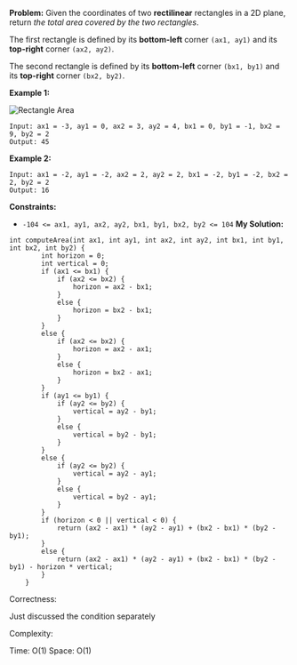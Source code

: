 **Problem:**
Given the coordinates of two **rectilinear** rectangles in a 2D plane, return *the total area covered by the two rectangles*.

The first rectangle is defined by its **bottom-left** corner `(ax1, ay1)` and its **top-right** corner `(ax2, ay2)`.

The second rectangle is defined by its **bottom-left** corner `(bx1, by1)` and its **top-right** corner `(bx2, by2)`.

 

**Example 1:**

![Rectangle Area](https://assets.leetcode.com/uploads/2021/05/08/rectangle-plane.png)

```
Input: ax1 = -3, ay1 = 0, ax2 = 3, ay2 = 4, bx1 = 0, by1 = -1, bx2 = 9, by2 = 2
Output: 45
```

**Example 2:**

```
Input: ax1 = -2, ay1 = -2, ax2 = 2, ay2 = 2, bx1 = -2, by1 = -2, bx2 = 2, by2 = 2
Output: 16
```

 

**Constraints:**

- `-104 <= ax1, ay1, ax2, ay2, bx1, by1, bx2, by2 <= 104`
**My Solution:**
```
int computeArea(int ax1, int ay1, int ax2, int ay2, int bx1, int by1, int bx2, int by2) {
        int horizon = 0;
        int vertical = 0;
        if (ax1 <= bx1) {
            if (ax2 <= bx2) {
                horizon = ax2 - bx1;
            }
            else {
                horizon = bx2 - bx1;
            }
        }
        else {
            if (ax2 <= bx2) {
                horizon = ax2 - ax1;
            }
            else {
                horizon = bx2 - ax1;
            }
        }
        if (ay1 <= by1) {
            if (ay2 <= by2) {
                vertical = ay2 - by1;
            }
            else {
                vertical = by2 - by1;
            }
        }
        else {
            if (ay2 <= by2) {
                vertical = ay2 - ay1;
            }
            else {
                vertical = by2 - ay1;
            }
        }
        if (horizon < 0 || vertical < 0) {
            return (ax2 - ax1) * (ay2 - ay1) + (bx2 - bx1) * (by2 - by1);
        }
        else {
            return (ax2 - ax1) * (ay2 - ay1) + (bx2 - bx1) * (by2 - by1) - horizon * vertical;
        }
    }
```
Correctness:

Just discussed the condition separately

Complexity:

Time: O(1)
Space: O(1)